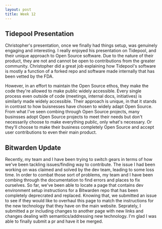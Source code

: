 ```yaml
---
layout: post
title: Week 12
---
```


## Tidepool Presentation

Christopher's presentation, once we finally had things setup, was genuinely engaging and interesting. I really enjoyed his presentation on Tidepool, and their unique approach to Open Source software. Due to the nature of their product, they are not and cannot be open to contributions from the greater community. Christopher did a great job explaining how Tidepool's software is mostly a function of a forked repo and software made internally that has been vetted by the FDA. 

<!--more-->

However, in an effort to maintain the Open Source ethos, they make the code they're allowed to make public widely accessible. Every single process even outside of code (meetings, internal docs, initiatives) is similarly made widely accessible. Their approach is unique, in that it stands in contrast to how buisnesses have chosen to widely adapt Open Source. From what I've seen combing through Open Source projects, many businsses adopt Open Source projects to meet their needs but don't necessarily choose to make everything public, only what's necessary. Or they'll choose to make their business completely Open Source and accept user contributions to even their main product. 

## Bitwarden Update

Recently, my team and I have been trying to switch gears in terms of how we've been tackling issues/finding way to contribute. The issue I had been working on was claimed and solved by the dev team, leading to some loss time. In order to combat those sort of problems, my team and I have been combing through the documentation to find errors and places to fix ourselves. So far, we've been able to locate a page that contains dev environment setup instructions for a Bitwarden repo that has been completely deprecrated and replaced. Knowing that, we submitted an issue to see if they would like to overhaul this page to match the instructions for the new technology that they have on the main website. Seprately, I submitted a pr including changes to another page with new links and changes dealing with semantics/addressing new technology. I'm glad I was able to finally submit a pr and have it be merged. 
